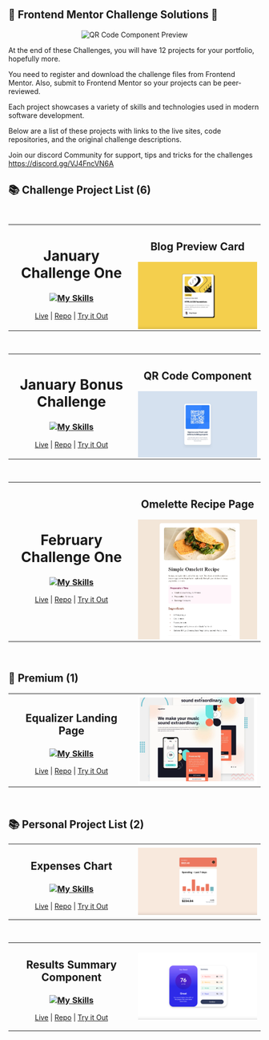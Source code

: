 ## 🎨 Frontend Mentor Challenge Solutions 🎨
 <p align="center">
<img alt="QR Code Component Preview" src="https://www.frontendmentor.io/static/images/logo-desktop.svg" align="center">
</p>

At the end of these Challenges, you will have 12 projects for your portfolio, hopefully more.

You need to register and download the challenge files from Frontend Mentor. Also, submit to Frontend Mentor so your projects can be peer-reviewed.

Each project showcases a variety of skills and technologies used in modern software development.

Below are a list of these projects with links to the live sites, code repositories, and the original challenge descriptions.

Join our discord Community for support, tips and tricks for the challenges https://discord.gg/VJ4FncVN6A

## 📚 Challenge Project List (6)

<br>

<!-- Blog Preview Card -->
<table align="center"><tr>
<td width="50%">
 <h1 align="center">January Challenge One</h1>
   <h3 align="center">
   <a href="https://skillicons.dev">
    <img src="https://skillicons.dev/icons?i=nextjs,tailwind,ts" alt="My Skills">
  </a>
</h3>
  <p align="center">
    <a href="https://blog-preview-card-main-inky.vercel.app/" target="_blank">Live</a> | <a href="https://github.com/DevK-Eire/Blog-Preview-Card-Main" target="_blank">Repo</a>  | <a href="https://www.frontendmentor.io/challenges/blog-preview-card-ckPaj01IcS" target="_blank">Try it Out</a>
  </p>
</td>
<td width="50%">
 <h2 align="center">Blog Preview Card</h2>
  <picture>
    <a href="https://blog-preview-card-main-inky.vercel.app/" target="_blank">
      <img alt="Blog Preview Card Preview" src="https://raw.githubusercontent.com/adamrichardturner/blog-preview-card/main/screenshot.png" align="center">
    </a>
  </picture>
</td>
</tr></table>

<br>


<!-- QR Code Component -->
<table align="center"><tr>
<td width="50%">
<h1 align="center">January Bonus Challenge </h1>
    <h3 align="center">
   <a href="https://skillicons.dev">
    <img src="https://skillicons.dev/icons?i=nextjs,tailwind,ts" alt="My Skills">
  </a>
</h3>
  <p align="center">
    <a href="https://qr-code.adamrichardturner.dev" target="_blank">Live</a> | <a href="https://github.com/DevK-Eire/qr-code-component/tree/main" target="_blank">Repo</a>  | <a href="https://www.frontendmentor.io/challenges/qr-code-component-iux_sIO_H" target="_blank">Try it Out</a>
  </p>
</td>
<td width="50%">
 <h2 align="center">QR Code Component</h2>
  <picture>
    <a href="https://qr-code-component-five-omega.vercel.app/" target="_blank">
      <img alt="QR Code Component Preview" src="https://raw.githubusercontent.com/DevK-Eire/qr-code-component/main/app/assets/screenshot.jpg" align="center">
 	</picture>
</td>
</tr></table>
<br>

<!-- Omelette Recipe Page -->
<table align="center"><tr>
<td width="50%">
 <h1 align="center">February Challenge One</h1>
   <h3 align="center">
   <a href="https://skillicons.dev">
    <img src="https://skillicons.dev/icons?i=nextjs,tailwind,ts" alt="My Skills">
  </a>
</h3>
  <p align="center">
    <a href="https://recipe-page-lime.vercel.app/" target="_blank">Live</a> | <a href="https://github.com/DevK-Eire/recipe-page/tree/main" target="_blank">Repo</a>  | <a href="https://www.frontendmentor.io/challenges/recipe-page-KiTsR8QQKm" target="_blank">Try it Out</a>
  </p>
</td>
<td width="50%">
 <h2 align="center">Omelette Recipe Page</h2>
  <picture>
    <a href="https://recipe-page-lime.vercel.app/" target="_blank">
      <img alt="Blog Preview Card Preview" src="https://github.com/DevK-Eire/recipe-page/blob/main/public/omlette.PNG" align="center">
    </a>
  </picture>
</td>
</tr></table>

<br>

## 🌟 Premium (1)

<!-- Expenses Chart -->
<table align="center"><tr>
<td width="50%">
  <h2 align="center">Equalizer Landing Page</h2>
  <h3 align="center">
  <a href="https://skillicons.dev">
    <img src="https://skillicons.dev/icons?i=nextjs,tailwind,ts" alt="My Skills">
  </a>
</h3>
  <p align="center">
    <a href="https://equalizer-landing-page-jade.vercel.app/" target="_blank">Live</a> | <a href="https://github.com/DevK-Eire/Equalizer-Landing-Page" target="_blank">Repo</a>  | <a href="https://www.frontendmentor.io/challenges/equalizer-landing-page-7VJ4gp3DE" target="_blank">Try it Out</a>
  </p>
</td>
<td width="50%">
  <picture>
    <a href="https://equalizer-landing-page-jade.vercel.app/" target="_blank">
      <img alt="Equalizer Landing Page" src="https://github.com/DevK-Eire/Equalizer-Landing-Page/blob/main/public/DesktopEQ.PNG" align="center">
    </a>
  </picture>
</td>
</tr></table>
<br>


## 📚 Personal Project List (2)

<!-- Expenses Chart -->
<table align="center"><tr>
<td width="50%">
  <h2 align="center">Expenses Chart</h2>
  <h3 align="center">
  <a href="https://skillicons.dev">
    <img src="https://skillicons.dev/icons?i=nextjs,tailwind,ts" alt="My Skills">
  </a>
</h3>
  <p align="center">
    <a href="https://expense-chart-gamma.vercel.app/" target="_blank">Live</a> | <a href="https://github.com/DevK-Eire/expense-chart/" target="_blank">Repo</a>  | <a href="https://www.frontendmentor.io/challenges/expenses-chart-component-e7yJBUdjwt" target="_blank">Try it Out</a>
  </p>
</td>
<td width="50%">
  <picture>
    <a href="https://expense-chart-gamma.vercel.app/" target="_blank">
      <img alt="Expenses Chart Preview" src="https://raw.githubusercontent.com/adamrichardturner/expenses-chart/main/screenshot.png" align="center">
    </a>
  </picture>
</td>
</tr></table>
<br>


<!-- Results Summary Component -->
<table align="center"><tr>
<td width="50%">
  <h2 align="center">Results Summary Component</h2>
  <h3 align="center">
   <a href="https://skillicons.dev">
    <img src="https://skillicons.dev/icons?i=html,tailwind,js" alt="My Skills">
  </a>
</h3>
  <p align="center">
    <a href="https://remarkable-piroshki-9a31d3.netlify.app/" target="_blank">Live</a> | <a href="https://github.com/DevK-Eire/results-summary" target="_blank">Repo</a> | <a href="https://www.frontendmentor.io/challenges/results-summary-component-CE_K6s0maV target="_blank">Try it Out</a>
  </p>
</td>
<td width="50%">
  <picture>
    <a href="https://remarkable-piroshki-9a31d3.netlify.app/" target="_blank">
      <img alt="Results Summary Component Preview" src="https://raw.githubusercontent.com/adamrichardturner/results-summary-component/main/screenshot.png" align="center">
    </a>
  </picture>
</td>
</tr></table>
<br>

